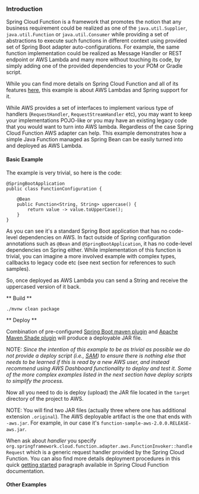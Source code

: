 ### Introduction

Spring Cloud Function is a framework that promotes the notion that any business requirement could be realized as one of the `java.util.Supplier`, `java.util.Function` or `java.util.Consumer` while providing a set of abstractions to execute such functions in different context using provided set of Spring Boot adapter auto-configurations. For example, the same function implementation could be realized as Message Handler or REST endpoint or AWS Lambda and many more without touching its code, by simply adding one of the provided dependencies to your POM or Gradle script.

While you can find more details on Spring Cloud Function and all of its features [here](https://spring.io/projects/spring-cloud-function), this example is about AWS Lambdas and Spring support for it.

While AWS provides a set of  interfaces to implement various type of handlers (`RequestHandler`, `RequestStreamHandler` etc), you may want to keep your implementations POJO-like or you may have an existing legacy code that you would want to turn into AWS lambda. Regardless of the case Spring Cloud Function AWS adapter can help.
This example demonstrates how a simple Java Function managed as Spring Bean can be easily turned into and deployed as AWS Lambda. 

#### Basic Example

The example is very trivial, so here is the code:

```
@SpringBootApplication
public class FunctionConfiguration {
	
	@Bean
	public Function<String, String> uppercase() {
		return value -> value.toUpperCase();
	}
}
```

As you can see it's a standard Spring Boot application that has no code-level dependencies on AWS. In fact outside of Spring configuration annotations such as `@Bean` and `@SpringBootApplication`, it has no code-level dependencies on Spring either. While implementation of this function is trivial, you can imagine a more involved example with complex types, callbacks to legacy code etc (see next section for references to such samples). 

So, once deployed as AWS Lambda you can send a String and receive the uppercased version of it back.

** Build **

```
./mvnw clean package
```

** Deploy **

Combination of pre-configured [Spring Boot maven plugin](https://docs.spring.io/spring-boot/docs/current/maven-plugin/reference/htmlsingle/) and [Apache Maven Shade plugin](https://maven.apache.org/plugins/maven-shade-plugin/) will produce a deployable JAR file. 


NOTE:  _Since the intention of this example to be as trivial as possible we do not provide a deploy script (i.e., [SAM](https://docs.aws.amazon.com/serverless-application-model/latest/developerguide/sam-cli-command-reference-sam-deploy.html)) to ensure there is nothing else that needs to be learned if this is read by a new AWS user, and instead recommend using AWS Dashboard functionality to deploy and test it. Some of the more complex examples listed in the next section have deploy scripts to simplify the process._ 

Now all you need to do is deploy (upload) the JAR file located in the `target` directory of the project to AWS.

NOTE: You will find two JAR files (actually three where one has additional extension `.original`). The AWS deployable artifact is the one that ends with `-aws.jar`. For example, in our case it's `function-sample-aws-2.0.0.RELEASE-aws.jar`.

When ask about _handler_ you specify `org.springframework.cloud.function.adapter.aws.FunctionInvoker::handleRequest` which is a generic request handler provided by the Spring Cloud Function. 
You can also find more details deployment procedures in this quick [getting started](https://docs.spring.io/spring-cloud-function/docs/3.2.9/reference/html/aws.html#_getting_started) paragraph available in Spring Cloud Function documentation. 

#### Other Examples